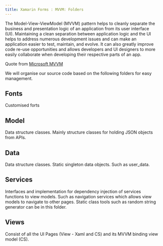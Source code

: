 ```yaml
---
title: Xamarin Forms : MVVM: Folders
---
```


The Model-View-ViewModel (MVVM) pattern helps to cleanly separate the business and presentation logic of an application from its user interface (UI). Maintaining a clean separation between application logic and the UI helps to address numerous development issues and can make an application easier to test, maintain, and evolve. It can also greatly improve code re-use opportunities and allows developers and UI designers to more easily collaborate when developing their respective parts of an app.

Quote from [Microsoft MVVM](<https://docs.microsoft.com/en-us/xamarin/xamarin-forms/enterprise-application-patterns/mvvm>)

We will organise our source code based on the following folders for easy management.

Fonts
------
Customised forts

Model
------
Data structure classes. Mainly structure classes for holding JSON objects from APIs.

Data
------
Data structure classes. Static singleton data objects. Such as user_data.

Services
------
Interfaces and implementation for dependency injection of services functions to view models. Such as navigation services which allows view models to navigate to other pages. Static class tools such as random string generator can be in this folder. 

Views
------
Consist of all the UI Pages (View - Xaml and CS) and its MVVM binding view model (CS).


